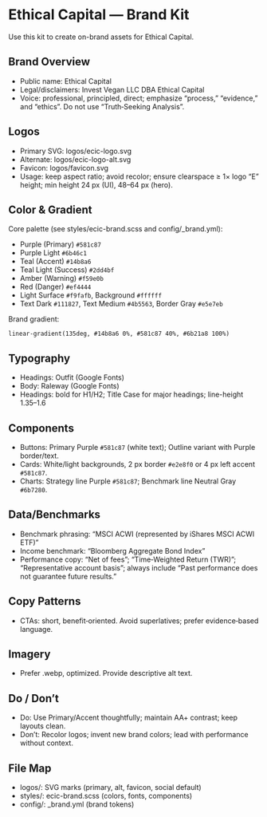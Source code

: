 # Ethical Capital — Brand Kit

Use this kit to create on-brand assets for Ethical Capital.

## Brand Overview
- Public name: Ethical Capital
- Legal/disclaimers: Invest Vegan LLC DBA Ethical Capital
- Voice: professional, principled, direct; emphasize “process,” “evidence,” and “ethics”. Do not use “Truth‑Seeking Analysis”.

## Logos
- Primary SVG: logos/ecic-logo.svg
- Alternate: logos/ecic-logo-alt.svg
- Favicon: logos/favicon.svg
- Usage: keep aspect ratio; avoid recolor; ensure clearspace ≥ 1× logo “E” height; min height 24 px (UI), 48–64 px (hero).

## Color & Gradient
Core palette (see styles/ecic-brand.scss and config/_brand.yml):
- Purple (Primary) `#581c87`
- Purple Light `#6b46c1`
- Teal (Accent) `#14b8a6`
- Teal Light (Success) `#2dd4bf`
- Amber (Warning) `#f59e0b`
- Red (Danger) `#ef4444`
- Light Surface `#f9fafb`, Background `#ffffff`
- Text Dark `#111827`, Text Medium `#4b5563`, Border Gray `#e5e7eb`

Brand gradient:
```
linear-gradient(135deg, #14b8a6 0%, #581c87 40%, #6b21a8 100%)
```

## Typography
- Headings: Outfit (Google Fonts)
- Body: Raleway (Google Fonts)
- Headings: bold for H1/H2; Title Case for major headings; line-height 1.35–1.6

## Components
- Buttons: Primary Purple `#581c87` (white text); Outline variant with Purple border/text.
- Cards: White/light backgrounds, 2 px border `#e2e8f0` or 4 px left accent `#581c87`.
- Charts: Strategy line Purple `#581c87`; Benchmark line Neutral Gray `#6b7280`.

## Data/Benchmarks
- Benchmark phrasing: “MSCI ACWI (represented by iShares MSCI ACWI ETF)”
- Income benchmark: “Bloomberg Aggregate Bond Index”
- Performance copy: “Net of fees”; “Time‑Weighted Return (TWR)”; “Representative account basis”; always include “Past performance does not guarantee future results.”

## Copy Patterns
- CTAs: short, benefit‑oriented. Avoid superlatives; prefer evidence‑based language.

## Imagery
- Prefer .webp, optimized. Provide descriptive alt text.

## Do / Don’t
- Do: Use Primary/Accent thoughtfully; maintain AA+ contrast; keep layouts clean.
- Don’t: Recolor logos; invent new brand colors; lead with performance without context.

## File Map
- logos/: SVG marks (primary, alt, favicon, social default)
- styles/: ecic-brand.scss (colors, fonts, components)
- config/: _brand.yml (brand tokens)

